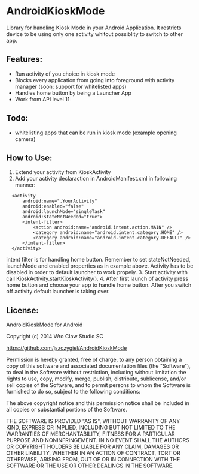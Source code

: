 AndroidKioskMode
================

Library for handling Kiosk Mode in your Android Application. It restricts device to be using only one activity whitout possiblity to switch to other app.

Features:
---------

* Run activity of you choice in kiosk mode
* Blocks every application from going into foreground with activity manager (soon: support for whitelisted apps)
* Handles home button by being a Launcher App
* Work from API level 11

Todo:
-----

* whitelisting apps that can be run in kiosk mode (example opening camera)


How to Use:
-----------

1. Extend your activity from KioskActivity
2. Add your activity declaraction in AndroidManifest.xml in following manner:

```
  <activity
      android:name=".YourActivity"
      android:enabled="false"
      android:launchMode="singleTask"
      android:stateNotNeeded="true">
      <intent-filter>
          <action android:name="android.intent.action.MAIN" />
          <category android:name="android.intent.category.HOME" />
          <category android:name="android.intent.category.DEFAULT" />
      </intent-filter>
  </activity>
```
intent filter is for handling home button. Remember to set stateNotNeeded, launchMode and enabled properties as in example above. Activity has to be disabled in order to default launcher to work propely. 
3. Start activity with call KioskActivity.startKioskActivity().
4. After first launch of activity press home button and choose your app to handle home button. After you switch off activity default launcher is taking over.


License:
-------

AndroidKioskMode for Android

Copyright (c) 2014 Wro Claw Studio SC

https://github.com/jszczygiel/AndroidKioskMode

Permission is hereby granted, free of charge, to any person obtaining a copy of this software and associated
documentation files (the "Software"), to deal in the Software without restriction, including without limitation
the rights to use, copy, modify, merge, publish, distribute, sublicense, and/or sell copies of the Software, and
to permit persons to whom the Software is furnished to do so, subject to the following conditions:

The above copyright notice and this permission notice shall be included in all copies or substantial portions
of the Software.

THE SOFTWARE IS PROVIDED "AS IS", WITHOUT WARRANTY OF ANY KIND, EXPRESS OR IMPLIED, INCLUDING BUT NOT LIMITED TO
THE WARRANTIES OF MERCHANTABILITY, FITNESS FOR A PARTICULAR PURPOSE AND NONINFRINGEMENT. IN NO EVENT SHALL THE
AUTHORS OR COPYRIGHT HOLDERS BE LIABLE FOR ANY CLAIM, DAMAGES OR OTHER LIABILITY, WHETHER IN AN ACTION OF
CONTRACT, TORT OR OTHERWISE, ARISING FROM, OUT OF OR IN CONNECTION WITH THE SOFTWARE OR THE USE OR OTHER DEALINGS
IN THE SOFTWARE.